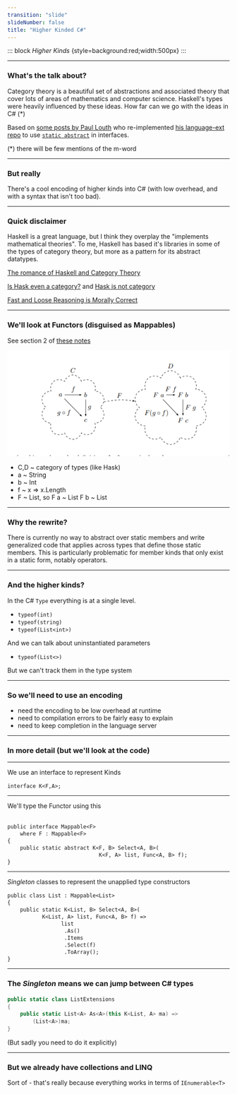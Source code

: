 ```yaml
---
transition: "slide"
slideNumber: false
title: "Higher Kinded C#"
---
```


::: block
*Higher Kinds* {style=background:red;width:500px}
:::

---

### What's the talk about?

Category theory is a beautiful set of abstractions and associated theory that cover lots of areas of mathematics and computer science.
Haskell's types were heavily influenced by these ideas.
How far can we go with the ideas in C# (*)

Based on [some posts by Paul Louth](https://paullouth.com/higher-kinds-in-c-with-language-ext/) who re-implemented [his language-ext repo](https://github.com/louthy/language-ext) to use [`static abstract`](https://learn.microsoft.com/en-us/dotnet/csharp/language-reference/proposals/csharp-11.0/static-abstracts-in-interfaces) in interfaces.

(*) there will be few mentions of the m-word

---

### But really

There's a cool encoding of higher kinds into C# (with low overhead, and with a syntax that isn't too bad).

---

### Quick disclaimer

Haskell is a great language, but I think they overplay the "implements mathematical theories". To me, Haskell has based it's libraries in some of the types of category theory, but more as a pattern for its abstract datatypes.

[The romance of Haskell and Category Theory](https://www.reddit.com/r/haskell/comments/qqs2ur/the_romance_of_haskell_and_category_theory/)

[Is Hask even a category?](https://stackoverflow.com/questions/48485660/is-hask-even-a-category) and [Hask is not category](https://math.andrej.com/2016/08/06/hask-is-not-a-category/)

[Fast and Loose Reasoning is Morally Correct](https://www.cs.ox.ac.uk/people/jeremy.gibbons/publications/fast+loose.pdf)

---

### We'll look at Functors (disguised as Mappables)

See section 2 of [these notes](https://pages.cs.wisc.edu/~jcyphert/categoryTheoryNotes/basics/2_Functors.pdf)

![Images](images/functors.png)

- C,D ~ category of types (like Hask)
- a ~ String
- b ~ Int
- f ~ x => x.Length
- F ~ List, so F a ~ List<string> F b ~ List<int>

---

### Why the rewrite?

There is currently no way to abstract over static members and write generalized code that applies across types that define those static members. This is particularly problematic for member kinds that only exist in a static form, notably operators.

---

### And the higher kinds?

In the C# `Type` everything is at a single level.

- `typeof(int)`
- `typeof(string)`
- `typeof(List<int>)`

And we can talk about uninstantiated parameters

- `typeof(List<>)`

But we can't track them in the type system

---

### So we'll need to use an encoding

- need the encoding to be low overhead at runtime
- need to compilation errors to be fairly easy to explain
- need to keep completion in the language server

---

### In more detail (but we'll look at the code)

---

We use an interface to represent Kinds

```Csharp
interface K<F,A>;
```

---

We'll type the Functor using this

```CSharp

public interface Mappable<F>
    where F : Mappable<F>
{
    public static abstract K<F, B> Select<A, B>(
                             K<F, A> list, Func<A, B> f);
}
```

---

*Singleton* classes to represent the unapplied type constructors

```Csharp
public class List : Mappable<List>
{
    public static K<List, B> Select<A, B>(
           K<List, A> list, Func<A, B> f) =>
                 list
                  .As()
                  .Items
                  .Select(f)
                  .ToArray();
}
```

---

### The *Singleton* means we can jump between C# types

```csharp
public static class ListExtensions
{
    public static List<A> As<A>(this K<List, A> ma) =>
        (List<A>)ma;
}
```

(But sadly you need to do it explicitly)

---

### But we already have collections and LINQ

Sort of - that's really because everything works in terms of `IEnumerable<T>`
